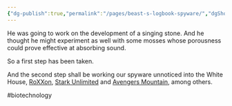 ```yaml
---
{"dg-publish":true,"permalink":"/pages/beast-s-logbook-spyware/","dgShowLocalGraph":true}
---
```



He was going to work on the development of a singing stone. And he thought he might experiment as well with some mosses whose porousness could prove effective at absorbing sound. 

So a first step has been taken. 

And the second step shall be working our spyware unnoticed into the White House, [RoXXon](https://marvel.fandom.com/wiki/Roxxon_Energy_Corporation_(Earth-616)), [Stark Unlimited](https://marvel.fandom.com/wiki/Stark_Unlimited_(Earth-616)?so=search) and [Avengers Mountain](https://marvel.fandom.com/wiki/Avengers_Mountain?so=search), among others. 

#biotechnology 